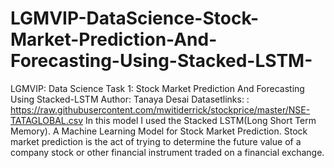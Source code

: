 # LGMVIP-DataScience-Stock-Market-Prediction-And-Forecasting-Using-Stacked-LSTM-
LGMVIP: Data Science Task 1: Stock Market Prediction And Forecasting Using Stacked-LSTM 
Author: Tanaya Desai
Datasetlinks: : https://raw.githubusercontent.com/mwitiderrick/stockprice/master/NSE-TATAGLOBAL.csv
In this model I used the Stacked LSTM(Long Short Term Memory). A Machine Learning Model for Stock Market Prediction. Stock market prediction is the act of trying to determine the future value of a company stock or other financial instrument traded on a financial exchange.
